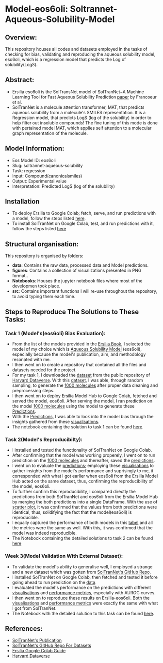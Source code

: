 # Model-eos6oli: Soltrannet-Aqueous-Solubility-Model

## Overview:
This repository houses all codes and datasets employed in the tasks of checking for bias, validating and reproducing the aqueous solubility model, eso6oli, which is a regression model that predicts the Log of solubility(LogS). 

## Abstract:
- Ersilia eso6oli is the SolTransNet model of SolTranNet−A Machine Learning Tool for Fast Aqueous Solubility Prediction [paper](https://pubmed.ncbi.nlm.nih.gov/34038123/) by Francoeur et al.
- SolTranNet is a molecule attention transformer, MAT, that predicts aqueous solubility from a molecule's SMILES representation. It is a Regression model, that predicts LogS (log of the solubility) in order to help filter out insoluble compounds! The fine tuning of this mode is done with pertained model MAT, which applies self attention to a molecular graph representation of the molecule.
  

## Model Information:
- Eos Model ID: eos6oli
- Slug: soltrannet-aqueous-solubility
- Task: regression
- Input: Compound(canonicalsmiles)
- Output: Experimental value
- Interpretation: Predicted LogS (log of the solubility)

## Installation
- To deploy Ersilia to Google Colab; fetch, serve, and run predictions with a model, follow the steps listed [here](https://github.com/ersilia-os/ersilia/blob/master/notebooks/ersilia-on-colab.ipynb]).
- To install SolTranNet on Google Colab, test, and run predictions with it, follow the steps listed [here](https://github.com/gnina/SolTranNet/blob/main/README.md)

## Structural organisation:
This repository is organised by folders:
- **data**: Contains the raw data, processed data and Model predictions.
- **figures**: Contains a collection of visualizations presented in PNG format..
- **Notebooks**: Houses the jupyter notebook files where most of the developmen took place.
- **src**: Contains important functions I will re-use throughout the repository, to avoid typing them each time.


## Steps to Reproduce The Solutions to These Tasks:
### Task 1 (Model's(eos6oli) Bias Evaluation):
- From the list of the models provided in the [Ersilia Book](https://ersilia.gitbook.io/ersilia-book/contributors/internships/outreachy-summer-2024), I selected the model of my choice which is [Aqueous Solubility Model](https://github.com/ersilia-os/eos6oli) (eos6oli), especially because the model's publication, aim, and methodology resonated with me.
- I then went on to create a repository that contained all the files and datasets needed for the project.
- For my task 1, I downloaded the [dataset](https://github.com/Nwuguru-Chidiebere-Sullivan/Outreachy-Ersilia-Project-Week2-Tasks/blob/main/data/solubility-dataset.csv) from the public repository of [Harvard Dataverse](https://dataverse.harvard.edu/). With this [dataset](https://github.com/Nwuguru-Chidiebere-Sullivan/Outreachy-Ersilia-Project-Week2-Tasks/blob/main/data/solubility-dataset.csv), I was able, through random sampling, to generate the [1000 molecules](https://github.com/Nwuguru-Chidiebere-Sullivan/Outreachy-Ersilia-Project-Week2-Tasks/blob/main/data/1000_molecules.csv) after proper data cleaning and preprocessing steps.
- I then went on to deploy Ersilia Model Hub to Google Colab, fetched and served the model, eos6oli. After serving the model, I ran prediction on the model [1000 molecules](https://github.com/Nwuguru-Chidiebere-Sullivan/Outreachy-Ersilia-Project-Week2-Tasks/blob/main/data/1000_molecules.csv) using the model to generate these [Predictions](https://github.com/Nwuguru-Chidiebere-Sullivan/Outreachy-Ersilia-Project-Week2-Tasks/blob/main/data/1000_molecules_predictions.csv).
- With the [Predictions](https://github.com/Nwuguru-Chidiebere-Sullivan/Outreachy-Ersilia-Project-Week2-Tasks/blob/main/data/1000_molecules_predictions.csv), I was able to look into the model bias through the insights gathered from these [visualisations](https://github.com/Nwuguru-Chidiebere-Sullivan/Outreachy-Ersilia-Project-Week2-Tasks/tree/main/figures/Task(1)%20figures).
- The notebook containing the solution to task 1 can be found [here](https://github.com/Nwuguru-Chidiebere-Sullivan/Outreachy-Ersilia-Project-Week2-Tasks/blob/main/Notebooks/Week2_Task1.ipynb).

### Task 2(Model's Reproducibilty):
- I installed and tested the functionality of SolTranNet on Google Colab.
- After confirming that the model was working properely, I went on to run prediction on the [1000 molecules](https://github.com/Nwuguru-Chidiebere-Sullivan/Outreachy-Ersilia-Project-Week2-Tasks/blob/main/data/1000_molecules.csv) and thereafter, saved the [predictions](https://github.com/Nwuguru-Chidiebere-Sullivan/Outreachy-Ersilia-Project-Week2-Tasks/blob/main/data/Soltranet_pred.csv).
- I went on to evaluate the [predictions](https://github.com/Nwuguru-Chidiebere-Sullivan/Outreachy-Ersilia-Project-Week2-Tasks/blob/main/data/Soltranet_pred.csv); employing these [visualisations](https://github.com/Nwuguru-Chidiebere-Sullivan/Outreachy-Ersilia-Project-Week2-Tasks/tree/main/figures/Task(2)%20figures/Model%20Bias%20vis) to gather insights from the model's performance and suprisingly to me, it corresponded with what I got earlier when eos6oli from the Ersilia Model Hub acted on the same dataset, thus, confirming the reproducibility of the model, eos6oli.
- To further confirm this reproducibility, I compared directly the predictions from both SolTranNet and eos6oli from the Ersilia Model Hub by merging the both predictions into a single DataFrame. With the use of [scatter plot](https://github.com/Nwuguru-Chidiebere-Sullivan/Outreachy-Ersilia-Project-Week2-Tasks/blob/main/figures/Task(2)%20figures/reproducibility%20viz/repro_scatter_plot.png), it was confirmed that the values from both predictions were identical, thus, solidifying the fact that the model(eos6oli) is reproducible.
- I equally captured the performance of both models in this [tabel](https://github.com/Nwuguru-Chidiebere-Sullivan/Outreachy-Ersilia-Project-Week2-Tasks/blob/main/figures/Task(2)%20figures/Performance%20metrics%20viz/performance%20metrics.png) and all the metrics were the same as well. With this, it was confirmed that the model was indeed reproducible.
- The Notebook containing the detailed solutions to task 2 can be found [here](https://github.com/Nwuguru-Chidiebere-Sullivan/Outreachy-Ersilia-Project-Week2-Tasks/blob/main/Notebooks/Week2_Task2.ipynb)

### Week 3(Model Validation With External Dataset):
- To validate the model's ability to generalise well, I employed a strange and a new dataset which was gotten from [SolTranNet's GitHub Repo](https://github.com/francoep/SolTranNet_paper/blob/main/README.md).
- I installed SolTranNet on Google Colab, then fetched and tested it before going ahead to run prediction on the [data](https://github.com/Nwuguru-Chidiebere-Sullivan/Outreachy-Ersilia-Project-Week2-Tasks/blob/main/data/llinas2020/llinas2020_set1_test.csv).
- I evaluated the model's performance on the predictions with different [visualisations](https://github.com/Nwuguru-Chidiebere-Sullivan/Outreachy-Ersilia-Project-Week2-Tasks/tree/main/figures/Task(3)%20figures/Soltranet_figures) and [performance metrics](https://github.com/Nwuguru-Chidiebere-Sullivan/Outreachy-Ersilia-Project-Week2-Tasks/blob/main/figures/Task(3)%20figures/Soltranet_figures/Soltranet's%20Validation%20Performance%20Metrics.png), especially with AUROC curves.
- I then went on to reproduce these results on Ersilia-eos6oli. Both the [visualisations](https://github.com/Nwuguru-Chidiebere-Sullivan/Outreachy-Ersilia-Project-Week2-Tasks/tree/main/figures/Task(3)%20figures/eos6oli_figures) and [performance metrics](https://github.com/Nwuguru-Chidiebere-Sullivan/Outreachy-Ersilia-Project-Week2-Tasks/blob/main/figures/Task(3)%20figures/eos6oli_figures/eos6oli%20performance%20metrics.png) were exactly the same with what I got from SolTranNet.
- The Notebook with the detailed solution to this task can be found [here](https://github.com/Nwuguru-Chidiebere-Sullivan/Outreachy-Ersilia-Project-Tasks/blob/main/Notebooks/Week3_Task.ipynb).

## References:
- [SolTranNet's Publication](https://pubs.acs.org/doi/10.1021/acs.jcim.1c00331)
- [SolTranNet's GitHub Repo For Datasets](https://github.com/gnina/SolTranNet)
- [Ersilia Google Colab Guide](https://github.com/ersilia-os/ersilia/blob/master/notebooks/ersilia-on-colab.ipynb)
- [Harvard Dataverse](https://dataverse.harvard.edu/)




  
